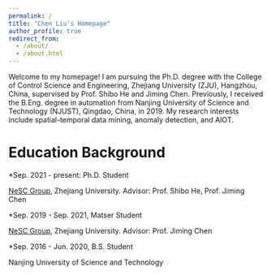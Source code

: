 ```yaml
---
permalink: /
title: "Chen Liu's Homepage"
author_profile: true
redirect_from: 
  - /about/
  - /about.html
---
```


Welcome to my homepage! I am pursuing the Ph.D. degree with the College of Control Science and Engineering, Zhejiang University (ZJU), Hangzhou, China, supervised by Prof. Shibo He and Jiming Chen. Previously, I received the B.Eng. degree in automation from Nanjing University of Science and Technology (NJUST), Qingdao, China, in 2019. My research interests include spatial-temporal data mining, anomaly detection, and AIOT.


Education Background
======
*Sep. 2021 - present: Ph.D. Student

[NeSC Group](http://nesc.zju.edu.cn/#/), Zhejiang University. Advisor: Prof. Shibo He, Prof. Jiming Chen

*Sep. 2019 - Sep. 2021, Matser Student

[NeSC Group](http://nesc.zju.edu.cn/#/), Zhejiang University. Advisor: Prof. Jiming Chen

*Sep. 2016 - Jun. 2020, B.S. Student

Nanjing University of Science and Technology

